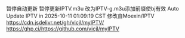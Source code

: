 暂停自动更新 暂停更新IPTV.m3u 改为IPTV-g.m3u添加前缀使bj有效 Auto Update IPTV in 2025-10-11 01:09:19 CST 修改自Moexin/IPTV  https://cdn.jsdelivr.net/gh/vicjl/myIPTV/ https://ghp.ci/https://github.com/vicjl/myIPTV 
